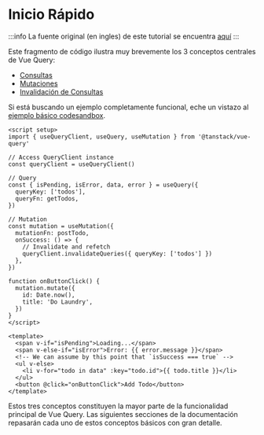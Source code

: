 # Inicio Rápido

:::info
La fuente original (en ingles) de este tutorial se encuentra [aquí](https://tanstack.com/query/latest/docs/framework/vue/quick-start)
:::

Este fragmento de código ilustra muy brevemente los 3 conceptos centrales de Vue Query:

- [Consultas](../guides-and-concepts/queries.html)
- [Mutaciones](../guides-and-concepts/mutations.html)
- [Invalidación de Consultas](../guides-and-concepts/query-invalidation.html)

Si está buscando un ejemplo completamente funcional, eche un vistazo al [ejemplo básico codesandbox](https://tanstack.com/query/latest/docs/framework/vue/examples/basic).

```vue
<script setup>
import { useQueryClient, useQuery, useMutation } from '@tanstack/vue-query'

// Access QueryClient instance
const queryClient = useQueryClient()

// Query
const { isPending, isError, data, error } = useQuery({
  queryKey: ['todos'],
  queryFn: getTodos,
})

// Mutation
const mutation = useMutation({
  mutationFn: postTodo,
  onSuccess: () => {
    // Invalidate and refetch
    queryClient.invalidateQueries({ queryKey: ['todos'] })
  },
})

function onButtonClick() {
  mutation.mutate({
    id: Date.now(),
    title: 'Do Laundry',
  })
}
</script>

<template>
  <span v-if="isPending">Loading...</span>
  <span v-else-if="isError">Error: {{ error.message }}</span>
  <!-- We can assume by this point that `isSuccess === true` -->
  <ul v-else>
    <li v-for="todo in data" :key="todo.id">{{ todo.title }}</li>
  </ul>
  <button @click="onButtonClick">Add Todo</button>
</template>
```

Estos tres conceptos constituyen la mayor parte de la funcionalidad principal de Vue Query. Las siguientes secciones de la documentación repasarán cada uno de estos conceptos básicos con gran detalle.